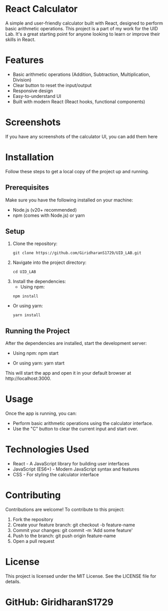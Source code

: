 
# React Calculator

A simple and user-friendly calculator built with React, designed to perform basic arithmetic operations. This project is a part of my work for the UID Lab. It's a great starting point for anyone looking to learn or improve their skills in React.

# Features
- Basic arithmetic operations (Addition, Subtraction, Multiplication, Division)
- Clear button to reset the input/output
- Responsive design
- Easy-to-understand UI
- Built with modern React (React hooks, functional components)

# Screenshots
If you have any screenshots of the calculator UI, you can add them here

# Installation
Follow these steps to get a local copy of the project up and running.

## Prerequisites
Make sure you have the following installed on your machine:
- Node.js (v20+ recommended)
- npm (comes with Node.js) or yarn

## Setup
1. Clone the repository:
   ```
   git clone https://github.com/GiridharanS1729/UID_LAB.git

2. Navigate into the project directory:
   ```
   cd UID_LAB

3. Install the dependencies:
   - Using npm:
   ```
   npm install
 - Or using yarn:
   ```
   yarn install

## Running the Project
After the dependencies are installed, start the development server:

 - Using npm:
  npm start

 - Or using yarn:
  yarn start

This will start the app and open it in your default browser at http://localhost:3000.

# Usage
Once the app is running, you can:
- Perform basic arithmetic operations using the calculator interface.
- Use the "C" button to clear the current input and start over.

# Technologies Used
- React - A JavaScript library for building user interfaces
- JavaScript (ES6+) - Modern JavaScript syntax and features
- CSS - For styling the calculator interface

# Contributing
Contributions are welcome! To contribute to this project:
1. Fork the repository
2. Create your feature branch: git checkout -b feature-name
3. Commit your changes: git commit -m 'Add some feature'
4. Push to the branch: git push origin feature-name
5. Open a pull request

# License
This project is licensed under the MIT License. See the LICENSE file for details.

# GitHub: GiridharanS1729
